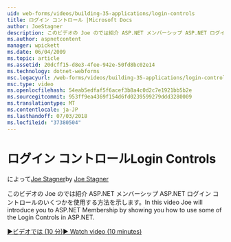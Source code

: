 ```yaml
---
uid: web-forms/videos/building-35-applications/login-controls
title: ログイン コントロール |Microsoft Docs
author: JoeStagner
description: このビデオの Joe のでは紹介 ASP.NET メンバーシップ ASP.NET ログイン コントロールのいくつかを使用する方法を示します。
ms.author: aspnetcontent
manager: wpickett
ms.date: 06/04/2009
ms.topic: article
ms.assetid: 20dcff15-d8e3-4fee-942e-50fd8bc02e14
ms.technology: dotnet-webforms
msc.legacyurl: /web-forms/videos/building-35-applications/login-controls
msc.type: video
ms.openlocfilehash: 54eab5edfaf5f6acef3b8a4c0d2c7e1921bb5b2e
ms.sourcegitcommit: 953ff9ea4369f154d6fd0239599279ddd3280009
ms.translationtype: MT
ms.contentlocale: ja-JP
ms.lasthandoff: 07/03/2018
ms.locfileid: "37380504"
---
```

<a name="login-controls"></a><span data-ttu-id="32388-103">ログイン コントロール</span><span class="sxs-lookup"><span data-stu-id="32388-103">Login Controls</span></span>
====================
<span data-ttu-id="32388-104">によって[Joe Stagner](https://github.com/JoeStagner)</span><span class="sxs-lookup"><span data-stu-id="32388-104">by [Joe Stagner](https://github.com/JoeStagner)</span></span>

<span data-ttu-id="32388-105">このビデオの Joe のでは紹介 ASP.NET メンバーシップ ASP.NET ログイン コントロールのいくつかを使用する方法を示します。</span><span class="sxs-lookup"><span data-stu-id="32388-105">In this video Joe will introduce you to ASP.NET Membership by showing you how to use some of the Login Controls in ASP.NET.</span></span>

[<span data-ttu-id="32388-106">&#9654;ビデオでは (10 分)</span><span class="sxs-lookup"><span data-stu-id="32388-106">&#9654; Watch video (10 minutes)</span></span>](https://channel9.msdn.com/Blogs/ASP-NET-Site-Videos/login-controls)
